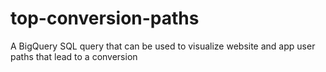 # top-conversion-paths
A BigQuery SQL query that can be used to visualize website and app user paths that lead to a conversion
